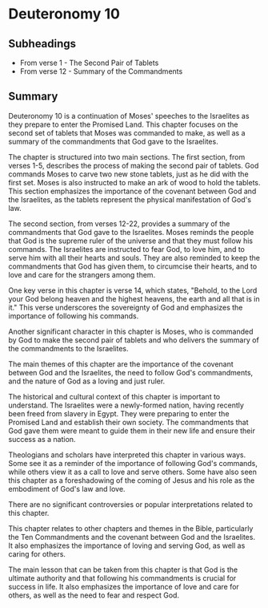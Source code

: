 # Deuteronomy 10

## Subheadings

* From verse 1 - The Second Pair of Tablets
* From verse 12 - Summary of the Commandments

## Summary

Deuteronomy 10 is a continuation of Moses' speeches to the Israelites as they prepare to enter the Promised Land. This chapter focuses on the second set of tablets that Moses was commanded to make, as well as a summary of the commandments that God gave to the Israelites.

The chapter is structured into two main sections. The first section, from verses 1-5, describes the process of making the second pair of tablets. God commands Moses to carve two new stone tablets, just as he did with the first set. Moses is also instructed to make an ark of wood to hold the tablets. This section emphasizes the importance of the covenant between God and the Israelites, as the tablets represent the physical manifestation of God's law.

The second section, from verses 12-22, provides a summary of the commandments that God gave to the Israelites. Moses reminds the people that God is the supreme ruler of the universe and that they must follow his commands. The Israelites are instructed to fear God, to love him, and to serve him with all their hearts and souls. They are also reminded to keep the commandments that God has given them, to circumcise their hearts, and to love and care for the strangers among them.

One key verse in this chapter is verse 14, which states, "Behold, to the Lord your God belong heaven and the highest heavens, the earth and all that is in it." This verse underscores the sovereignty of God and emphasizes the importance of following his commands.

Another significant character in this chapter is Moses, who is commanded by God to make the second pair of tablets and who delivers the summary of the commandments to the Israelites.

The main themes of this chapter are the importance of the covenant between God and the Israelites, the need to follow God's commandments, and the nature of God as a loving and just ruler.

The historical and cultural context of this chapter is important to understand. The Israelites were a newly-formed nation, having recently been freed from slavery in Egypt. They were preparing to enter the Promised Land and establish their own society. The commandments that God gave them were meant to guide them in their new life and ensure their success as a nation.

Theologians and scholars have interpreted this chapter in various ways. Some see it as a reminder of the importance of following God's commands, while others view it as a call to love and serve others. Some have also seen this chapter as a foreshadowing of the coming of Jesus and his role as the embodiment of God's law and love.

There are no significant controversies or popular interpretations related to this chapter.

This chapter relates to other chapters and themes in the Bible, particularly the Ten Commandments and the covenant between God and the Israelites. It also emphasizes the importance of loving and serving God, as well as caring for others.

The main lesson that can be taken from this chapter is that God is the ultimate authority and that following his commandments is crucial for success in life. It also emphasizes the importance of love and care for others, as well as the need to fear and respect God.